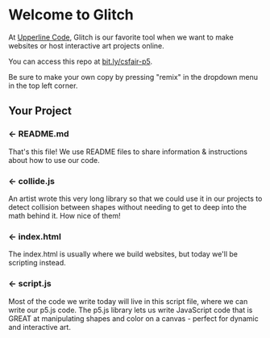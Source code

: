 Welcome to Glitch
=================

At [Upperline Code](https://www.upperlinecode.com/), Glitch is our favorite tool when we want to make websites or host interactive art projects online. 

You can access this repo at [bit.ly/csfair-p5](http://bit.ly/csfair-p5).

Be sure to make your own copy by pressing "remix" in the dropdown menu in the top left corner. 

Your Project
------------

### ← README.md

That's this file! We use README files to share information & instructions about how to use our code.

### ← collide.js

An artist wrote this very long library so that we could use it in our projects to detect collision between shapes without needing to get to deep into the math behind it. How nice of them!

### ← index.html

The index.html is usually where we build websites, but today we'll be scripting instead.

### ← script.js

Most of the code we write today will live in this script file, where we can write our p5.js code. The p5.js library lets us write JavaScript code that is GREAT at manipulating shapes and color on a canvas - perfect for dynamic and interactive art. 


